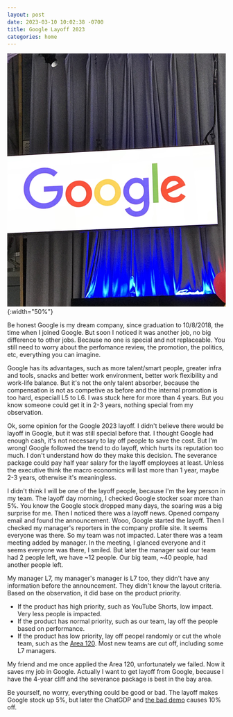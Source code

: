 ```yaml
---
layout: post
date: 2023-03-10 10:02:38 -0700
title: Google Layoff 2023
categories: home
---
```


![Google Onboarding](/assets/IMG_7494.jpeg){:width="50%"}

Be honest Google is my dream company, since graduation to 10/8/2018, the time when I joined Google. But soon I noticed it was another job, no big difference to other jobs. Because no one is special and not replaceable. You still need to worry about the perfomance review, the promotion, the politics, etc, everything you can imagine.

Google has its advantages, such as more talent/smart people, greater infra and tools, snacks and better work environment, better work flexibility and work-life balance. But it's not the only talent absorber, because the compensation is not as competive as before and the internal promotion is too hard, especiall L5 to L6. I was stuck here for more than 4 years. But you know someone could get it in 2-3 years, nothing special from my observation.

Ok, some opinion for the Google 2023 layoff. I didn't believe there would be layoff in Google, but it was still special before that. I thought Google had enough cash, it's not necessary to lay off people to save the cost. But I'm wrong! Google followed the trend to do layoff, which hurts its reputation too much. I don't understand how do they make this decision. The severance package could pay half year salary for the layoff employees at least. Unless the executive think the macro economics will last more than 1 year, maybe 2-3 years, otherwise it's meaningless.

I didn't think I will be one of the layoff people, because I'm the key person in my team. The layoff day morning, I checked Google stocker soar more than 5%. You know the Google stock dropped many days, the soaring was a big surprise for me. Then I noticed there was a layoff news. Opened company email and found the announcement. Wooo, Google started the layoff. Then I checked my manager's reporters in the company profile site. It seems everyone was there. So my team was not impacted. Later there was a team meeting added by manager. In the meeting, I glanced everyone and it seems everyone was there, I smiled. But later the manager said our team had 2 people left, we have ~12 people. Our big team, ~40 people, had another people left.

My manager L7, my manager's manager is L7 too, they didn't have any information before the announcement. They didn't know the layout criteria. Based on the observation, it did base on the product priority.

- If the product has high priority, such as YouTube Shorts, low impact. Very less people is impacted.
- If the product has normal priority, such as our team, lay off the people based on performance.
- If the product has low priority, lay off peopel randomly or cut the whole team, such as the [Area 120](https://techcrunch.com/2023/01/20/area-120-googles-in-house-incubator-severely-impacted-by-alphabet-mass-layoffs/). Most new teams are cut off, including some L7 managers.

My friend and me once applied the Area 120, unfortunately we failed. Now it saves my job in Google. Actually I want to get layoff from Google, because I have the 4-year cliff and the severance package is best in the bay area. 

Be yourself, no worry, everything could be good or bad. The layoff makes Google stock up 5%, but later the ChatGDP and [the bad demo](https://www.npr.org/2023/02/09/1155650909/google-chatbot--error-bard-shares) causes 10% off.
